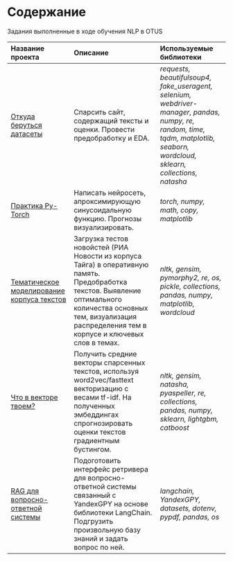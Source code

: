 # Содержание
Задания выполненные в ходе обучения NLP в OTUS


| **Название проекта**  | **Описание**           | **Используемые библиотеки** |
| :-------------------- | :--------------------- |:----------------------------|
| [Откуда беруться датасеты](https://github.com/karasevdy/OTUS_NLP/tree/main/parser) | Спарсить сайт, содержащий тексты и оценки. Провести предобработку и EDA. | *requests, beautifulsoup4, fake_useragent, selenium, webdriver-manager, pandas, numpy, re, random, time, tqdm, matplotlib, seaborn, wordcloud, sklearn, collections, natasha* |
| [Практика Py-Torch](https://github.com/karasevdy/OTUS_NLP/tree/main/pytorch) | Написать нейросеть, апроксимирующую синусоидальную функцию. Прогнозы визуализировать. | *torch, numpy, math, copy, matplotlib* |
| [Тематическое моделирование корпуса текстов](https://github.com/karasevdy/OTUS_NLP/tree/main/LDA) | Загрузка тестов новойстей (РИА Новости из корпуса Тайга) в оперативную память. Предобработка текстов. Выявление оптимального количества основных тем, визуализация распределения тем в корпусе и ключевых слов в темах. | *nltk, gensim, pymorphy2, re, os, pickle, collections, pandas, numpy, matplotlib, wordcloud* |
| [Что в векторе твоем?](https://github.com/karasevdy/OTUS_NLP/tree/main/w2v_embeddings) | Получить средние векторы спарсенных текстов, используя word2vec/fasttext векторизацию c весами tf-idf. На полученных эмбеддингах спрогнозировать оценки текстов градиентным бустингом. | *nltk, gensim, natasha, pyaspeller, re, collections, pandas, numpy, sklearn, lightgbm, catboost* |
| [RAG для вопросно-ответной системы](https://github.com/karasevdy/OTUS_NLP/tree/main/RAG) | Подоготовить интерфейс ретривера для вопросно-ответной системы связанный с YandexGPY на основе библиотеки LangChain. Подгрузить произвольную базу знаний и задать вопрос по ней. | *langchain, YandexGPY, datasets, dotenv, pypdf, pandas, os* |

